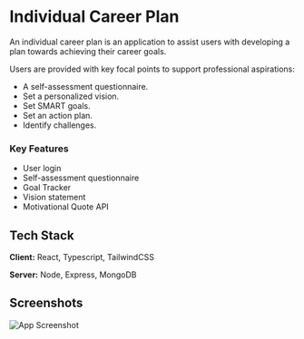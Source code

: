 
# Individual Career Plan

An individual career plan is an application to assist users with developing a plan towards achieving their career goals.


Users are provided with key focal points to support professional aspirations:

- A self-assessment questionnaire.
- Set a personalized vision.
- Set SMART goals.
- Set an action plan.
- Identify challenges.


### Key Features

- User login
- Self-assessment questionnaire
- Goal Tracker
- Vision statement
- Motivational Quote API



## Tech Stack

**Client:** React, Typescript, TailwindCSS

**Server:** Node, Express, MongoDB


## Screenshots

![App Screenshot](https://github.com/R-LaRoi/icp-v1/assets/114012059/23f50790-593d-4fbd-b999-66ba561df1a1)

